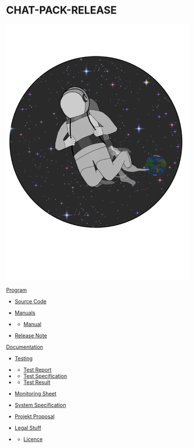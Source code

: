# CHAT-PACK-RELEASE
<img src="logo.png" height="700" width="500">

[Program](Program)

- [Source Code](Program/SourceCode)

- [Manuals](Program/Manuals)

- - [Manual](Program/Manuals/Manual.docx)

- [Release Note](Program/ReleaseNote.docx)

[Documentation](Documentation)

- [Testing](Documentation/Testing)

- - [Test Report](Documentation/Testing/TestReport.docx)

- - [Test Specification](Documentation/Testing/TestSpecification.docx)

- - [Test Result](Documentation/Testing/TestResults.xlsx)

- [Monitoring Sheet](Documentation/monitoring.xlsx)

- [System Specification](Documentation/SystemSpecification.pdf)

- [Projekt Proposal](Documentation/ProjectProposal.pdf)

- [Legal Stuff](Documentation/LegalStuff)

- - [Licence](Documentation/LegalStuff/Licence.docx)
